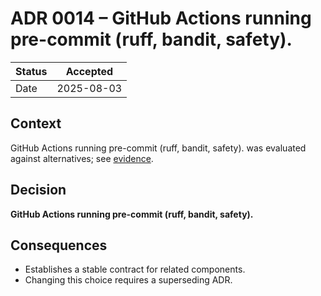 # ADR 0014 – GitHub Actions running pre-commit (ruff, bandit, safety).

| Status | Accepted |
|--------|----------|
| Date   | 2025-08-03 |

## Context
GitHub Actions running pre-commit (ruff, bandit, safety). was evaluated against alternatives; see [evidence](../../.pre-commit-config.yaml).

## Decision
**GitHub Actions running pre-commit (ruff, bandit, safety).**

## Consequences
* Establishes a stable contract for related components.  
* Changing this choice requires a superseding ADR.
